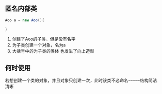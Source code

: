 ## 匿名内部类
```java
Aoo a = new Aoo(){
  
}
```
1. 创建了Aoo的子类，但是没有名字
2. 为子类创建一个对象，名为a
3. 大括号中的为子类的类体
也发生了向上造型

## 何时使用
若想创建一个类的对象，并且对象只创建一次，此时该类不必命名------结构简洁清晰
